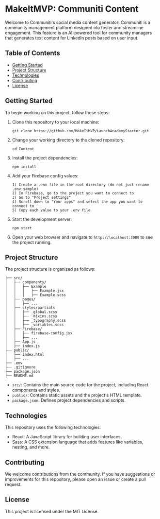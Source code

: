 
# MakeItMVP: Communiti Content

Welcome to Communiti's social media content generator! Communiti is a community management platform designed oto foster and streamline engagement. This feature is an AI-powered tool for community managers that generates text content for LinkedIn posts based on user input.

## Table of Contents

- [Getting Started](#getting-started)
- [Project Structure](#project-structure)
- [Technologies](#technologies)
- [Contributing](#contributing)
- [License](#license)

## Getting Started

To begin working on this project, follow these steps:

1. Clone this repository to your local machine:

   ```
   git clone https://github.com/MakeItMVP/LaunchAcademyStarter.git
   ```

2. Change your working directory to the cloned repository:

   ```
   cd Content
   ```

3. Install the project dependencies:

   ```
   npm install
   ```

4. Add your Firebase config values:

   ```
   1) Create a .env file in the root directory (do not just rename .env.sample)
   2) In Firebase, go to the project you want to connect to
   3) Go to "Project settings"
   4) Scroll down to "Your apps" and select the app you want to connect to
   5) Copy each value to your .env file
   ```

5. Start the development server:

   ```
   npm start
   ```

6. Open your web browser and navigate to `http://localhost:3000` to see the project running.


## Project Structure

The project structure is organized as follows:

```
├── src/
│   ├── components/
│   │   ├── Example
│   │   │   ├── Example.jsx
│   │   │   ├── Example.scss
│   ├── pages/
│   │   ├── ...
│   ├── styles/partials
│   │   ├── _global.scss
│   │   ├── _mixins.scss
│   │   ├── _typography.scss
│   │   ├── _variables.scss
│   ├── Firebase/
│   │   ├── firebase-config.jsx
│   │   ├── ...
│   ├── App.js
│   ├── index.js
├── public/
│   ├── index.html
│   ├── ...
├── .env
├── .gitignore
├── package.json
├── README.md
```

- `src/`: Contains the main source code for the project, including React components and styles.
- `public/`: Contains static assets and the project's HTML template.
- `package.json`: Defines project dependencies and scripts.


## Technologies

This repository uses the following technologies:

- React: A JavaScript library for building user interfaces.
- Sass: A CSS extension language that adds features like variables, nesting, and more.


## Contributing

We welcome contributions from the community. If you have suggestions or improvements for this repository, please open an issue or create a pull request. 

<!--- 
TODO: Add CONTRIBUTING file

For more information on how to contribute, stay tuned for our [CONTRIBUTING.md](CONTRIBUTING.md) file. 
--->

## License

This project is licensed under the MIT License.

<!--- 
TODO: Add LICENSE file
--->
